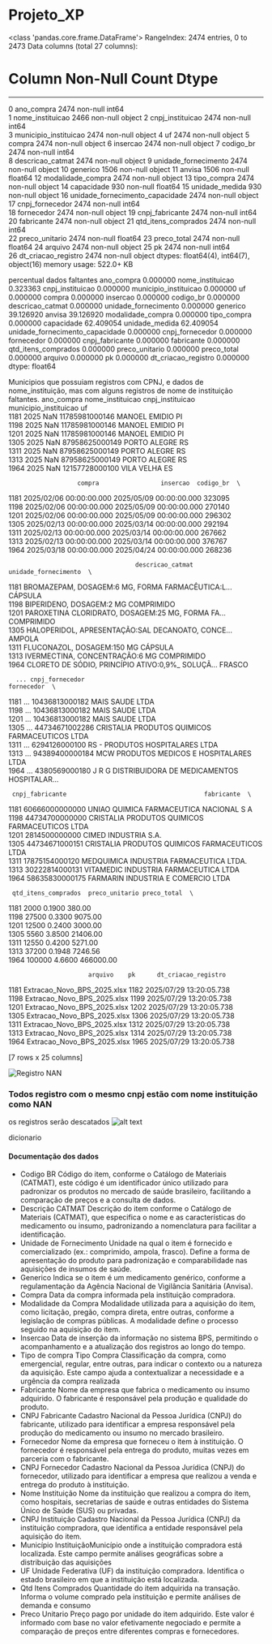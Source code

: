 # Projeto_XP

<class 'pandas.core.frame.DataFrame'>
RangeIndex: 2474 entries, 0 to 2473
Data columns (total 27 columns):
 #   Column                           Non-Null Count  Dtype  
---  ------                           --------------  -----  
 0   ano_compra                       2474 non-null   int64  
 1   nome_instituicao                 2466 non-null   object 
 2   cnpj_instituicao                 2474 non-null   int64  
 3   municipio_instituicao            2474 non-null   object 
 4   uf                               2474 non-null   object 
 5   compra                           2474 non-null   object 
 6   insercao                         2474 non-null   object 
 7   codigo_br                        2474 non-null   int64  
 8   descricao_catmat                 2474 non-null   object 
 9   unidade_fornecimento             2474 non-null   object 
 10  generico                         1506 non-null   object 
 11  anvisa                           1506 non-null   float64
 12  modalidade_compra                2474 non-null   object 
 13  tipo_compra                      2474 non-null   object 
 14  capacidade                       930 non-null    float64
 15  unidade_medida                   930 non-null    object 
 16  unidade_fornecimento_capacidade  2474 non-null   object 
 17  cnpj_fornecedor                  2474 non-null   int64  
 18  fornecedor                       2474 non-null   object 
 19  cnpj_fabricante                  2474 non-null   int64  
 20  fabricante                       2474 non-null   object 
 21  qtd_itens_comprados              2474 non-null   int64  
 22  preco_unitario                   2474 non-null   float64
 23  preco_total                      2474 non-null   float64
 24  arquivo                          2474 non-null   object 
 25  pk                               2474 non-null   int64  
 26  dt_criacao_registro              2474 non-null   object 
dtypes: float64(4), int64(7), object(16)
memory usage: 522.0+ KB

percentual dados faltantes
ano_compra                          0.000000
nome_instituicao                    0.323363
cnpj_instituicao                    0.000000
municipio_instituicao               0.000000
uf                                  0.000000
compra                              0.000000
insercao                            0.000000
codigo_br                           0.000000
descricao_catmat                    0.000000
unidade_fornecimento                0.000000
generico                           39.126920
anvisa                             39.126920
modalidade_compra                   0.000000
tipo_compra                         0.000000
capacidade                         62.409054
unidade_medida                     62.409054
unidade_fornecimento_capacidade     0.000000
cnpj_fornecedor                     0.000000
fornecedor                          0.000000
cnpj_fabricante                     0.000000
fabricante                          0.000000
qtd_itens_comprados                 0.000000
preco_unitario                      0.000000
preco_total                         0.000000
arquivo                             0.000000
pk                                  0.000000
dt_criacao_registro                 0.000000
dtype: float64

Municipios que possuiam registros com CPNJ, e dados de nome_instituição, mas com alguns registros de nome de instituição faltantes.
ano_compra nome_instituicao  cnpj_instituicao municipio_instituicao  uf  \
1181        2025              NaN    11785981000146         MANOEL EMIDIO  PI   
1198        2025              NaN    11785981000146         MANOEL EMIDIO  PI   
1201        2025              NaN    11785981000146         MANOEL EMIDIO  PI   
1305        2025              NaN    87958625000149          PORTO ALEGRE  RS   
1311        2025              NaN    87958625000149          PORTO ALEGRE  RS   
1313        2025              NaN    87958625000149          PORTO ALEGRE  RS   
1964        2025              NaN    12157728000100            VILA VELHA  ES   

                       compra                 insercao  codigo_br  \
1181  2025/02/06 00:00:00.000  2025/05/09 00:00:00.000     323095   
1198  2025/02/06 00:00:00.000  2025/05/09 00:00:00.000     270140   
1201  2025/02/06 00:00:00.000  2025/05/09 00:00:00.000     296302   
1305  2025/02/13 00:00:00.000  2025/03/14 00:00:00.000     292194   
1311  2025/02/13 00:00:00.000  2025/03/14 00:00:00.000     267662   
1313  2025/02/13 00:00:00.000  2025/03/14 00:00:00.000     376767   
1964  2025/03/18 00:00:00.000  2025/04/24 00:00:00.000     268236   

                                       descricao_catmat unidade_fornecimento  \
1181  BROMAZEPAM, DOSAGEM:6 MG, FORMA FARMACÊUTICA:L...              CÁPSULA   
1198                           BIPERIDENO, DOSAGEM:2 MG           COMPRIMIDO   
1201  PAROXETINA CLORIDRATO, DOSAGEM:25 MG, FORMA FA...           COMPRIMIDO   
1305  HALOPERIDOL, APRESENTAÇÃO:SAL DECANOATO, CONCE...               AMPOLA   
1311                         FLUCONAZOL, DOSAGEM:150 MG              CÁPSULA   
1313                     IVERMECTINA, CONCENTRAÇÃO:6 MG           COMPRIMIDO   
1964  CLORETO DE SÓDIO, PRINCÍPIO ATIVO:0,9%_ SOLUÇÃ...               FRASCO   

      ... cnpj_fornecedor                                         fornecedor  \
1181  ...  10436813000182                                    MAIS SAUDE LTDA   
1198  ...  10436813000182                                    MAIS SAUDE LTDA   
1201  ...  10436813000182                                    MAIS SAUDE LTDA   
1305  ...  44734671002286     CRISTALIA PRODUTOS QUIMICOS FARMACEUTICOS LTDA   
1311  ...   6294126000100                    RS - PRODUTOS HOSPITALARES LTDA   
1313  ...  94389400000184           MCW PRODUTOS MEDICOS E HOSPITALARES LTDA   
1964  ...   4380569000180  J R G DISTRIBUIDORA DE MEDICAMENTOS HOSPITALAR...   

     cnpj_fabricante                                      fabricante  \
1181  60666000000000         UNIAO QUIMICA FARMACEUTICA NACIONAL S A   
1198  44734700000000  CRISTALIA PRODUTOS QUIMICOS FARMACEUTICOS LTDA   
1201   2814500000000                            CIMED INDUSTRIA S.A.   
1305  44734671000151  CRISTALIA PRODUTOS QUIMICOS FARMACEUTICOS LTDA   
1311  17875154000120         MEDQUIMICA INDUSTRIA FARMACEUTICA LTDA.   
1313  30222814000131           VITAMEDIC INDUSTRIA FARMACEUTICA LTDA   
1964  58635830000175              FARMARIN INDUSTRIA E COMERCIO LTDA   

     qtd_itens_comprados  preco_unitario preco_total  \
1181                2000          0.1900      380.00   
1198               27500          0.3300     9075.00   
1201               12500          0.2400     3000.00   
1305                5560          3.8500    21406.00   
1311               12550          0.4200     5271.00   
1313               37200          0.1948     7246.56   
1964              100000          4.6600   466000.00   

                          arquivo    pk      dt_criacao_registro  
1181  Extracao_Novo_BPS_2025.xlsx  1182  2025/07/29 13:20:05.738  
1198  Extracao_Novo_BPS_2025.xlsx  1199  2025/07/29 13:20:05.738  
1201  Extracao_Novo_BPS_2025.xlsx  1202  2025/07/29 13:20:05.738  
1305  Extracao_Novo_BPS_2025.xlsx  1306  2025/07/29 13:20:05.738  
1311  Extracao_Novo_BPS_2025.xlsx  1312  2025/07/29 13:20:05.738  
1313  Extracao_Novo_BPS_2025.xlsx  1314  2025/07/29 13:20:05.738  
1964  Extracao_Novo_BPS_2025.xlsx  1965  2025/07/29 13:20:05.738  

[7 rows x 25 columns]

![Registro NAN](image.png)

### Todos registro com o mesmo cnpj estão com nome instituição como NAN
os registros serão descatados
![alt text](image-1.png)


dicionario 
#### Documentação dos dados
* <str>Codigo BR</str> Código do item, conforme o Catálogo de Materiais (CATMAT), este código é um identificador único utilizado para padronizar os produtos no mercado de saúde brasileiro, facilitando a comparação de preços e a consulta de dados.
* <str>Descrição CATMAT</str> Descrição do item conforme o Catálogo de Materiais (CATMAT), que especifica o nome e as características do medicamento ou insumo, padronizando a nomenclatura para facilitar a identificação.
* <str>Unidade de Fornecimento</str> Unidade na qual o item é fornecido e comercializado (ex.: comprimido, ampola, frasco). Define a forma de apresentação do produto para padronização e comparabilidade nas aquisições de insumos de saúde.
* <str>Generico</str> Indica se o item é um medicamento genérico, conforme a regulamentação da Agência Nacional de Vigilância Sanitária (Anvisa).
* <str>Compra</str> Data da compra informada pela instituição compradora.
* <str>Modalidade da Compra</str> Modalidade utilizada para a aquisição do item, como licitação, pregão, compra direta, entre outras, conforme a legislação de compras públicas. A modalidade define o processo seguido na aquisição do item.
* <str>Insercao</str> Data de inserção da informação no sistema BPS, permitindo o acompanhamento e a atualização dos registros ao longo do tempo.
* <str>Tipo de compra</str> Tipo Compra Classificação da compra, como emergencial, regular, entre outras, para indicar o contexto ou a natureza da aquisição. Este campo ajuda a contextualizar a necessidade e a urgência da compra realizada
* <str>Fabricante</str> Nome da empresa que fabrica o medicamento ou insumo adquirido. O fabricante é responsável pela produção e qualidade do produto.
* <str>CNPJ Fabricante</str> Cadastro Nacional da Pessoa Jurídica (CNPJ) do fabricante, utilizado para identificar a empresa responsável pela produção do medicamento ou insumo no mercado brasileiro.
* <str>Fornecedor</str> Nome da empresa que forneceu o item à instituição. O fornecedor é responsável pela entrega do produto, muitas vezes em parceria com o fabricante.
* <str>CNPJ Fornecedor</str> Cadastro Nacional da Pessoa Jurídica (CNPJ) do fornecedor, utilizado para identificar a empresa que realizou a venda e entrega do produto à instituição.
* <str>Nome Instituição</str> Nome da instituição que realizou a compra do item, como hospitais, secretarias de saúde e outras entidades do Sistema Único de Saúde (SUS) ou privadas.
* <str>CNPJ Instituição</str> Cadastro Nacional da Pessoa Jurídica (CNPJ) da instituição compradora, que identifica a entidade responsável pela aquisição do item.
* <str>Município Instituição</str>Município onde a instituição compradora está localizada. Este campo permite análises geográficas sobre a distribuição das aquisições
* <str>UF</str> Unidade Federativa (UF) da instituição compradora. Identifica o estado brasileiro em que a instituição está localizada.
* <str>Qtd Itens Comprados</str> Quantidade do item adquirida na transação. Informa o volume comprado pela instituição e permite análises de demanda e consumo
* <str>Preco Unitario</str> Preço pago por unidade do item adquirido. Este valor é informado com base no valor efetivamente negociado e permite a comparação de preços entre diferentes compras e fornecedores.